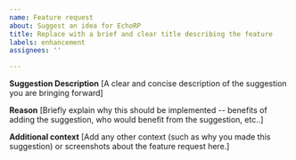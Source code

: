 ```yaml
---
name: Feature request
about: Suggest an idea for EchoRP
title: Replace with a brief and clear title describing the feature
labels: enhancement
assignees: ''

---
```


**Suggestion Description**
[A clear and concise description of the suggestion you are bringing forward]

**Reason**
[Briefly explain why this should be implemented -- benefits of adding the suggestion, who would benefit from the suggestion, etc..]

**Additional context**
[Add any other context (such as why you made this suggestion) or screenshots about the feature request here.]
